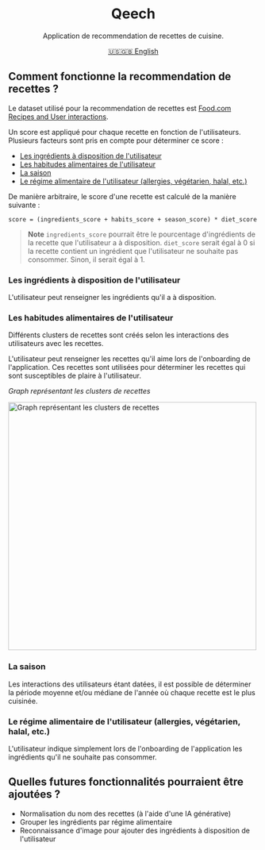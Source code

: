 <h1 align="center">
  Qeech
</h1>

<p align="center">
  Application de recommendation de recettes de cuisine.
</p>

<p align="center">
  <a href="../README.md">🇺🇸🇬🇧 English</a>
</p>

## Comment fonctionne la recommendation de recettes ?

Le dataset utilisé pour la recommendation de recettes est [Food.com Recipes and User interactions](https://www.kaggle.com/datasets/shuyangli94/food-com-recipes-and-user-interactions).

Un score est appliqué pour chaque recette en fonction de l'utilisateurs. Plusieurs facteurs sont pris en compte pour déterminer ce score :
- [Les ingrédients à disposition de l'utilisateur](#les-ingrédients-à-disposition-de-lutilisateur)
- [Les habitudes alimentaires de l'utilisateur](#les-habitudes-alimentaires-de-lutilisateur)
- [La saison](#la-saison)
- [Le régime alimentaire de l'utilisateur (allergies, végétarien, halal, etc.)](#le-régime-alimentaire-de-lutilisateur-allergies-végétarien-halal-etc)

De manière arbitraire, le score d'une recette est calculé de la manière suivante :

```
score = (ingredients_score + habits_score + season_score) * diet_score
```

> **Note**
> `ingredients_score` pourrait être le pourcentage d'ingrédients de la recette que l'utilisateur a à disposition.
> `diet_score` serait égal à 0 si la recette contient un ingrédient que l'utilisateur ne souhaite pas consommer. Sinon, il serait égal à 1.

### Les ingrédients à disposition de l'utilisateur

L'utilisateur peut renseigner les ingrédients qu'il a à disposition.

### Les habitudes alimentaires de l'utilisateur

Différents clusters de recettes sont créés selon les interactions des utilisateurs avec les recettes.

L'utilisateur peut renseigner les recettes qu'il aime lors de l'onboarding de l'application. Ces recettes sont utilisées pour déterminer les recettes qui sont susceptibles de plaire à l'utilisateur.

*Graph représentant les clusters de recettes*

<img src="./assets/food_com_graph_500_13_preview.png" alt="Graph représentant les clusters de recettes" width="500"/>

### La saison

Les interactions des utilisateurs étant datées, il est possible de déterminer la période moyenne et/ou médiane de l'année où chaque recette est le plus cuisinée.

### Le régime alimentaire de l'utilisateur (allergies, végétarien, halal, etc.)

L'utilisateur indique simplement lors de l'onboarding de l'application les ingrédients qu'il ne souhaite pas consommer.

## Quelles futures fonctionnalités pourraient être ajoutées ?

- Normalisation du nom des recettes (à l'aide d'une IA générative)
- Grouper les ingrédients par régime alimentaire
- Reconnaissance d'image pour ajouter des ingrédients à disposition de l'utilisateur
